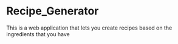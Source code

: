 # Recipe_Generator
This is a web application that lets you create recipes based on the ingredients that you have
